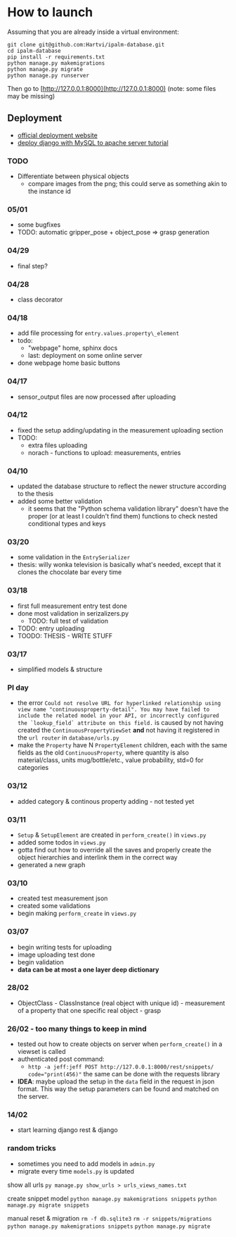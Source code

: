 # How to launch
Assuming that you are already inside a virtual environment:

```
git clone git@github.com:Hartvi/ipalm-database.git
cd ipalm-database
pip install -r requirements.txt
python manage.py makemigrations
python manage.py migrate
python manage.py runserver
```

Then go to [http://127.0.0.1:8000](http://127.0.0.1:8000) (note: some files may be missing)

## Deployment
- [official deployment website](https://docs.djangoproject.com/en/4.0/howto/deployment/)
- [deploy django with MySQL to apache server tutorial](https://thecodelearners.com/deploy-django-web-application-to-apache-server-step-by-step-guide/)

### TODO
- Differentiate between physical objects
  - compare images from the png; this could serve as something akin to the instance id

### 05/01
- some bugfixes
- TODO: automatic gripper\_pose + object\_pose => grasp generation

### 04/29
- final step?


### 04/28
- class decorator

### 04/18
- add file processing for `entry.values.property\_element`
- todo: 
  - "webpage" home, sphinx docs
  - last: deployment on some online server
- done webpage home basic buttons

### 04/17
- sensor\_output files are now processed after uploading 

### 04/12
- fixed the setup adding/updating in the measurement uploading section
- TODO: 
  - extra files uploading
  - norach - functions to upload: measurements, entries

### 04/10
- updated the database structure to reflect the newer structure according to the thesis
- added some better validation
  - it seems that the "Python schema validation library" doesn't have the proper (or at least I couldn't find them) functions to check nested conditional types and keys

### 03/20
- some validation in the `EntrySerializer`
- thesis: willy wonka television is basically what's needed, except that it clones the chocolate bar every time

### 03/18
- first full measurement entry test done
- done most validation in serizalizers.py
  - TODO: full test of validation
- TODO: entry uploading
- TOODO: THESIS - WRITE STUFF

### 03/17
- simplified models & structure


### PI day
- the error ```Could not resolve URL for hyperlinked relationship using view name "continuousproperty-detail". You may have failed to include the related model in your API, or incorrectly configured the `lookup_field` attribute on this field.``` is caused by not having created the `ContinuousPropertyViewSet` **and** not having it registered in the `url router` in `database/urls.py`
- make the `Property` have N `PropertyElement` children, each with the same fields as the old `ContinuousProperty`, where quantity is also material/class, units mug/bottle/etc., value probability, std=0 for categories


### 03/12
- added category & continous property adding - not tested yet

### 03/11
- `Setup` & `SetupElement` are created in `perform_create()` in `views.py`
- added some todos in `views.py`
- gotta find out how to override all the saves and properly create the object hierarchies and interlink them in the correct way
- generated a new graph

### 03/10
- created test measurement json
- created some validations
- begin making `perform_create` in `views.py`

### 03/07
- begin writing tests for uploading
- image uploading test done
- begin validation
- **data can be at most a one layer deep dictionary**

### 28/02
- ObjectClass - ClassInstance (real object with unique id) - measurement of a property that one specific real object - grasp

### 26/02 - too many things to keep in mind
- tested out how to create objects on server when `perform_create()` in a viewset is called
- authenticated post command:
  - `http -a jeff:jeff POST http://127.0.0.1:8000/rest/snippets/ code="print(456)"`
the same can be done with the requests library
- **IDEA**: maybe upload the setup in the `data` field in the request in json format. This way the setup parameters can be found and matched on the server.

### 14/02
- start learning django rest & django


### random tricks
- sometimes you need to add models in `admin.py`
- migrate every time `models.py` is updated

show all urls
`py manage.py show_urls > urls_views_names.txt`

create snippet model
`python manage.py makemigrations snippets`
`python manage.py migrate snippets`

manual reset & migration
`rm -f db.sqlite3`
`rm -r snippets/migrations`
`python manage.py makemigrations snippets`
`python manage.py migrate`



